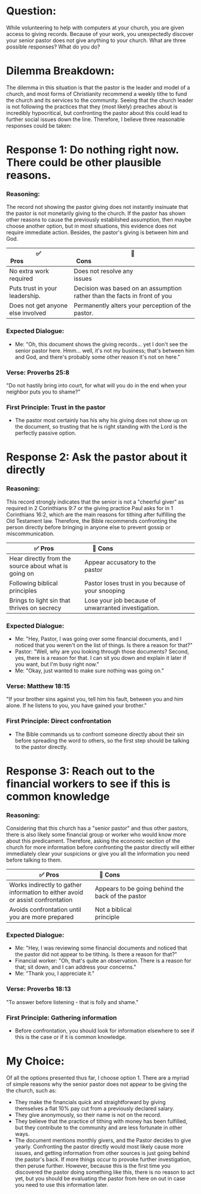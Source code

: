 # Question:
While volunteering to help with computers at your church, you are given access to giving records. Because of your work, you unexpectedly discover your senior pastor does not give anything to your church. What are three possible responses? What do you do?

# Dilemma Breakdown:
The dilemma in this situation is that the pastor is the leader and model of a church, and most forms of Christianity recommend a weekly tithe to fund the church and its services to the community. Seeing that the church leader is not following the practices that they (most likely) preaches about is incredibly hypocritical, but confronting the pastor about this could lead to further social issues down the line. Therefore, I believe three reasonable responses could be taken:

# Response 1: Do nothing right now. There could be other plausible reasons.
### Reasoning:
The record not showing the pastor giving does not instantly insinuate that the pastor is not monetarily giving to the church. If the pastor has shown other reasons to cause the previously established assumption, then maybe choose another option, but in most situations, this evidence does not require immediate action. Besides, the pastor's giving is between him and God.

| ✅ Pros                            | 🚫 Cons                                                                   |
| --------------------------------- | ------------------------------------------------------------------------- |
| No extra work required            | Does not resolve any issues                                               |
| Puts trust in your leadership.    | Decision was based on an assumption rather than the facts in front of you |
| Does not get anyone else involved | Permanently alters your perception of the pastor.                         |
### Expected Dialogue:
- Me: "Oh, this document shows the giving records... yet I don't see the senior pastor here. Hmm... well, it's not my business; that's between him and God, and there's probably some other reason it's not on here."
### Verse: Proverbs 25:8
"Do not hastily bring into court, for what will you do in the end when your neighbor puts you to shame?"
### First Principle: Trust in the pastor
- The pastor most certainly has his why his giving does not show up on the document, so trusting that he is right standing with the Lord is the perfectly passive option.

# Response 2: Ask the pastor about it directly
### Reasoning:
This record strongly indicates that the senior is not a "cheerful giver" as required in 2 Corinthians 9:7 or the giving practice Paul asks for in 1 Corinthians 16:2, which are the main reasons for tithing after fulfilling the Old Testament law. Therefore, the Bible recommends confronting the person directly before bringing in anyone else to prevent gossip or miscommunication.

| ✅ Pros                                               | 🚫 Cons                                             |
| ---------------------------------------------------- | --------------------------------------------------- |
| Hear directly from the source about what is going on | Appear accusatory to the pastor                     |
| Following biblical principles                        | Pastor loses trust in you because of your snooping  |
| Brings to light sin that thrives on secrecy          | Lose your job because of unwarranted investigation. |

### Expected Dialogue:
- Me: "Hey, Pastor, I was going over some financial documents, and I noticed that you weren't on the list of things. Is there a reason for that?"
- Pastor: "Well, why are you looking through those documents? Second, yes, there is a reason for that. I can sit you down and explain it later if you want, but I'm busy right now."
- Me: "Okay, just wanted to make sure nothing was going on."
### Verse: Matthew 18:15
"If your brother sins against you, tell him his fault, between you and him alone. If he listens to you, you have gained your brother."
### First Principle: Direct confrontation
- The Bible commands us to confront someone directly about their sin before spreading the word to others, so the first step should be talking to the pastor directly.

# Response 3: Reach out to the financial workers to see if this is common knowledge
### Reasoning:
Considering that this church has a "senior pastor" and thus other pastors, there is also likely some financial group or worker who would know more about this predicament. Therefore, asking the economic section of the church for more information before confronting the pastor directly will either immediately clear your suspicions or give you all the information you need before talking to them.

| ✅ Pros                                                                         | 🚫 Cons                                           |
| ------------------------------------------------------------------------------ | ------------------------------------------------- |
| Works indirectly to gather information to either avoid or assist confrontation | Appears to be going behind the back of the pastor |
| Avoids confrontation until you are more prepared                               | Not a biblical principle                          |
### Expected Dialogue:
- Me: "Hey, I was reviewing some financial documents and noticed that the pastor did not appear to be tithing. Is there a reason for that?"
- Financial worker: "Oh, that's quite an observation. There is a reason for that; sit down, and I can address your concerns."
- Me: "Thank you, I appreciate it."
### Verse: Proverbs 18:13
"To answer before listening - that is folly and shame."
### First Principle: Gathering information
- Before confrontation, you should look for information elsewhere to see if this is the case or if it is common knowledge.

# My Choice:
Of all the options presented thus far, I choose option 1. There are a myriad of simple reasons why the senior pastor does not appear to be giving the the church, such as:
- They make the financials quick and straightforward by giving themselves a flat 10% pay cut from a previously declared salary.
- They give anonymously, so their name is not on the record.
- They believe that the practice of tithing with money has been fulfilled, but they contribute to the community and are less fortunate in other ways.
- The document mentions monthly givers, and the Pastor decides to give yearly.
Confronting the pastor directly would most likely cause more issues, and getting information from other sources is just going behind the pastor's back. If more things occur to provoke further investigation, then peruse further. However, because this is the first time you discovered the pastor doing something like this, there is no reason to act yet, but you should be evaluating the pastor from here on out in case you need to use this information later.
